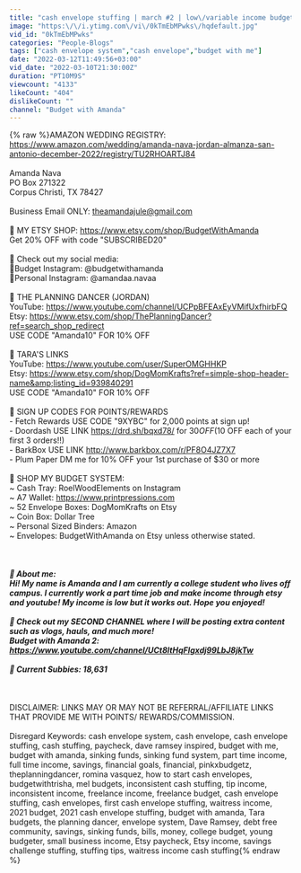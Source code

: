 ```yaml
---
title: "cash envelope stuffing | march #2 | low\/variable income budget | sinking funds"
image: "https:\/\/i.ytimg.com\/vi\/0kTmEbMPwks\/hqdefault.jpg"
vid_id: "0kTmEbMPwks"
categories: "People-Blogs"
tags: ["cash envelope system","cash envelope","budget with me"]
date: "2022-03-12T11:49:56+03:00"
vid_date: "2022-03-10T21:30:00Z"
duration: "PT10M9S"
viewcount: "4133"
likeCount: "404"
dislikeCount: ""
channel: "Budget with Amanda"
---
```

{% raw %}AMAZON WEDDING REGISTRY: <a rel="nofollow" target="blank" href="https://www.amazon.com/wedding/amanda-nava-jordan-almanza-san-antonio-december-2022/registry/TU2RHOARTJ84">https://www.amazon.com/wedding/amanda-nava-jordan-almanza-san-antonio-december-2022/registry/TU2RHOARTJ84</a><br /><br />Amanda Nava<br />PO Box 271322<br />Corpus Christi, TX 78427<br /><br />Business Email ONLY: theamandajule@gmail.com<br /><br />🌺 MY ETSY SHOP: <a rel="nofollow" target="blank" href="https://www.etsy.com/shop/BudgetWithAmanda">https://www.etsy.com/shop/BudgetWithAmanda</a><br />Get 20% OFF with code &quot;SUBSCRIBED20&quot;<br /><br />🌺 Check out my social media:<br />🌿Budget Instagram: @budgetwithamanda<br />🌿Personal Instagram: @amandaa.navaa<br /><br />🌺 THE PLANNING DANCER (JORDAN)<br />YouTube: <a rel="nofollow" target="blank" href="https://www.youtube.com/channel/UCPpBFEAxEyVMifUxfhirbFQ">https://www.youtube.com/channel/UCPpBFEAxEyVMifUxfhirbFQ</a><br />Etsy: <a rel="nofollow" target="blank" href="https://www.etsy.com/shop/ThePlanningDancer?ref=search_shop_redirect">https://www.etsy.com/shop/ThePlanningDancer?ref=search_shop_redirect</a><br />USE CODE &quot;Amanda10&quot; FOR 10% OFF<br /><br />🌺 TARA'S LINKS<br />YouTube: <a rel="nofollow" target="blank" href="https://www.youtube.com/user/SuperOMGHHKP">https://www.youtube.com/user/SuperOMGHHKP</a><br />Etsy: <a rel="nofollow" target="blank" href="https://www.etsy.com/shop/DogMomKrafts?ref=simple-shop-header-name&amp;listing_id=939840291">https://www.etsy.com/shop/DogMomKrafts?ref=simple-shop-header-name&amp;listing_id=939840291</a><br />USE CODE &quot;Amanda10&quot; FOR 10% OFF<br /><br />🌺  SIGN UP CODES FOR POINTS/REWARDS<br />- Fetch Rewards USE CODE &quot;9XYBC&quot; for 2,000 points at sign up!<br />- Doordash USE LINK <a rel="nofollow" target="blank" href="https://drd.sh/bqxd78/">https://drd.sh/bqxd78/</a> for $30 OFF ($10 OFF each of your first 3 orders!!)<br />- BarkBox USE LINK <a rel="nofollow" target="blank" href="http://www.barkbox.com/r/PF8O4JZ7X7">http://www.barkbox.com/r/PF8O4JZ7X7</a><br />- Plum Paper DM me for 10% OFF your 1st purchase of $30 or more<br /><br />🌺 SHOP MY BUDGET SYSTEM:<br />~ Cash Tray: RoelWoodElements on Instagram<br />~ A7 Wallet: <a rel="nofollow" target="blank" href="https://www.printpressions.com">https://www.printpressions.com</a><br />~ 52 Envelope Boxes: DogMomKrafts on Etsy<br />~ Coin Box: Dollar Tree<br />~ Personal Sized Binders: Amazon<br />~ Envelopes: BudgetWithAmanda on Etsy unless otherwise stated.<br /><br />_________________________________________________<br /><br />🌺 About me:<br />Hi! My name is Amanda and I am currently a college student who lives off campus. I currently work a part time job and make income through etsy and youtube! My income is low but it works out. Hope you enjoyed!<br /><br />🌺 Check out my SECOND CHANNEL where I will be posting extra content such as vlogs, hauls, and much more!<br />Budget with Amanda 2: <a rel="nofollow" target="blank" href="https://www.youtube.com/channel/UCt8ltHqFIgxdj99LbJ8jkTw">https://www.youtube.com/channel/UCt8ltHqFIgxdj99LbJ8jkTw</a><br /><br />🌿 Current Subbies: 18,631<br /><br />_________________________________________________<br /><br />DISCLAIMER: LINKS MAY OR MAY NOT BE REFERRAL/AFFILIATE LINKS THAT PROVIDE ME WITH POINTS/ REWARDS/COMMISSION.<br /><br />Disregard Keywords: cash envelope system, cash envelope, cash envelope stuffing, cash stuffing, paycheck, dave ramsey inspired, budget with me, budget with amanda, sinking funds, sinking fund system, part time income, full time income, savings, financial goals, financial, pinkxbudgetz, theplanningdancer, romina vasquez, how to start cash envelopes, budgetwithtrisha, mel budgets, inconsistent cash stuffing, tip income, inconsistent income,  freelance income, freelance budget, cash envelope stuffing, cash envelopes, first cash envelope stuffing, waitress income,  2021 budget, 2021 cash envelope stuffing, budget with amanda, Tara budgets, the planning dancer, envelope system, Dave Ramsey, debt free community, savings, sinking funds, bills, money, college budget, young budgeter, small business income, Etsy paycheck, Etsy income, savings challenge stuffing, stuffing tips, waitress income cash stuffing{% endraw %}
